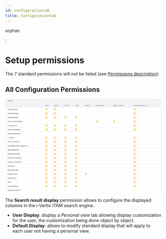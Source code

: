 ```yaml
---
id: configurationtab
title: Configurationtab
---
```


orphan

:   

# Setup permissions

The 7 standard permissions will not be listed (see
[Permissions description](/asset-management/modules/administration/profiles/profiles)).

## All Configuration Permissions

![All Configuration Permissions](../../../assets/modules/administration/images/config.png)

The **Search result display** permission allows to configure the
displayed columns in the i-Vertix ITAM search engine..

- **User Display**: display a *Personal view* tab allowing display
  customization for the user, the customization being done object by
  object.
- **Default Display**: allows to modify standard display that will apply
  to each user not having a personal view.

